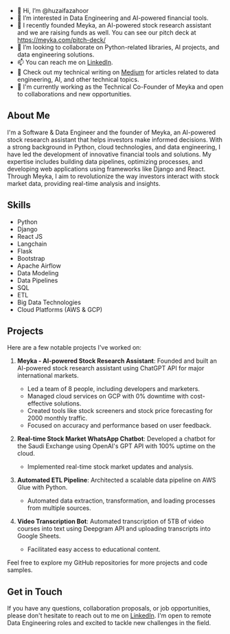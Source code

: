 - 👋 Hi, I’m @huzaifazahoor
- 👀 I’m interested in Data Engineering and AI-powered financial tools.
- 🌱 I recently founded Meyka, an AI-powered stock research assistant and we are raising funds as well. You can see our pitch deck at https://meyka.com/pitch-deck/
- 💞️ I’m looking to collaborate on Python-related libraries, AI projects, and data engineering solutions.
- 📫 You can reach me on [LinkedIn](https://pk.linkedin.com/in/huzaifazahoor654).
- 📝 Check out my technical writing on [Medium](https://medium.com/@huzaifazahoor654) for articles related to data engineering, AI, and other technical topics.
- 🦖 I'm currently working as the Technical Co-Founder of Meyka and open to collaborations and new opportunities.

## About Me

I'm a Software & Data Engineer and the founder of Meyka, an AI-powered stock research assistant that helps investors make informed decisions. With a strong background in Python, cloud technologies, and data engineering, I have led the development of innovative financial tools and solutions. My expertise includes building data pipelines, optimizing processes, and developing web applications using frameworks like Django and React. Through Meyka, I aim to revolutionize the way investors interact with stock market data, providing real-time analysis and insights.

## Skills

- Python
- Django
- React JS
- Langchain
- Flask
- Bootstrap
- Apache Airflow
- Data Modeling
- Data Pipelines
- SQL
- ETL
- Big Data Technologies
- Cloud Platforms (AWS & GCP)

## Projects

Here are a few notable projects I've worked on:

1. **Meyka - AI-powered Stock Research Assistant**: Founded and built an AI-powered stock research assistant using ChatGPT API for major international markets.
   - Led a team of 8 people, including developers and marketers.
   - Managed cloud services on GCP with 0% downtime with cost-effective solutions.
   - Created tools like stock screeners and stock price forecasting for 2000 monthly traffic.
   - Focused on accuracy and performance based on user feedback.

2. **Real-time Stock Market WhatsApp Chatbot**: Developed a chatbot for the Saudi Exchange using OpenAI's GPT API with 100% uptime on the cloud.
   - Implemented real-time stock market updates and analysis.

3. **Automated ETL Pipeline**: Architected a scalable data pipeline on AWS Glue with Python.
   - Automated data extraction, transformation, and loading processes from multiple sources.

4. **Video Transcription Bot**: Automated transcription of 5TB of video courses into text using Deepgram API and uploading transcripts into Google Sheets.
   - Facilitated easy access to educational content.

Feel free to explore my GitHub repositories for more projects and code samples.

## Get in Touch

If you have any questions, collaboration proposals, or job opportunities, please don't hesitate to reach out to me on [LinkedIn](https://pk.linkedin.com/in/huzaifazahoor654). I'm open to remote Data Engineering roles and excited to tackle new challenges in the field.
